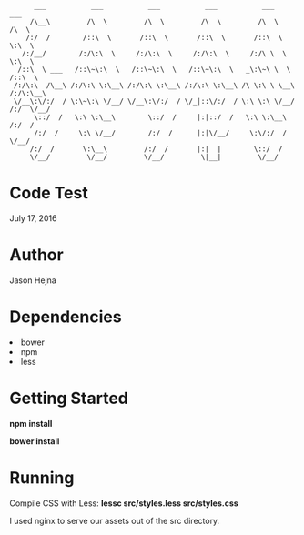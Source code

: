           ___           ___           ___           ___           ___           ___
         /\__\         /\  \         /\  \         /\  \         /\  \         /\  \
        /:/  /        /::\  \       /::\  \       /::\  \       /::\  \        \:\  \
       /:/__/        /:/\:\  \     /:/\:\  \     /:/\:\  \     /:/\ \  \        \:\  \
      /::\  \ ___   /::\~\:\  \   /::\~\:\  \   /::\~\:\  \   _\:\~\ \  \       /::\  \
     /:/\:\  /\__\ /:/\:\ \:\__\ /:/\:\ \:\__\ /:/\:\ \:\__\ /\ \:\ \ \__\     /:/\:\__\
     \/__\:\/:/  / \:\~\:\ \/__/ \/__\:\/:/  / \/_|::\/:/  / \:\ \:\ \/__/    /:/  \/__/
          \::/  /   \:\ \:\__\        \::/  /     |:|::/  /   \:\ \:\__\     /:/  /
          /:/  /     \:\ \/__/        /:/  /      |:|\/__/     \:\/:/  /     \/__/
         /:/  /       \:\__\         /:/  /       |:|  |        \::/  /
         \/__/         \/__/         \/__/         \|__|         \/__/


<h1>Code Test</h1>
<p>July 17, 2016</p>

<h1>Author</h1>
<p>Jason Hejna</p>

<h1>Dependencies</h1>
<li>bower</li>
<li>npm</li>
<li>less</li>

<h1>Getting Started</h1>
<p><b>npm install</b></p>
<p><b>bower install</b></p>

<h1>Running</h1>
<p>Compile CSS with Less: <b>lessc src/styles.less src/styles.css</b></p>
<p>I used nginx to serve our assets out of the src directory.</p>